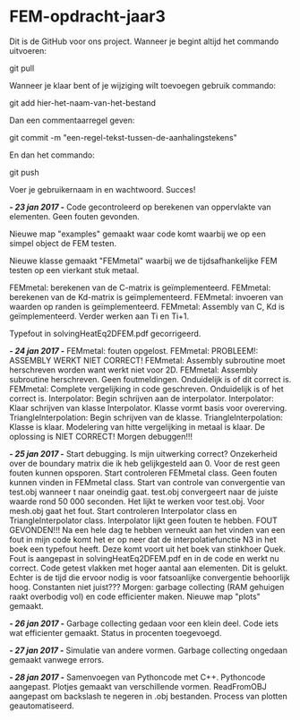 # FEM-opdracht-jaar3

Dit is de GitHub voor ons project. Wanneer je begint altijd het commando uitvoeren:

git pull

Wanneer je klaar bent of je wijziging wilt toevoegen gebruik commando:

git add hier-het-naam-van-het-bestand

Dan een commentaarregel geven:

git commit -m "een-regel-tekst-tussen-de-aanhalingstekens"

En dan het commando:

git push

Voer je gebruikernaam in en wachtwoord. Succes!

***********************- 23 jan 2017 -***********************
Code gecontroleerd op berekenen van oppervlakte van elementen.
Geen fouten gevonden.

Nieuwe map "examples" gemaakt waar code komt waarbij we op een simpel object de FEM testen. 

Nieuwe klasse gemaakt "FEMmetal" waarbij we de tijdsafhankelijke FEM testen op een vierkant stuk metaal.

FEMmetal: berekenen van de C-matrix is geïmplementeerd.
FEMmetal: berekenen van de Kd-matrix is geïmplementeerd.
FEMmetal: invoeren van waarden op randen is geïmplementeerd.
FEMmetal: Assembly van C, Kd is geïmplementeerd. Verder werken aan Ti en Ti+1.

Typefout in solvingHeatEq2DFEM.pdf gecorrigeerd.

***********************- 24 jan 2017 -***********************
FEMmetal: fouten opgelost. 
FEMmetal: PROBLEEM!: ASSEMBLY WERKT NIET CORRECT!
FEMmetal: Assembly subroutine moet herschreven worden want werkt niet voor 2D.
FEMmetal: Assembly subroutine herschreven. Geen foutmeldingen. Onduidelijk is of dit correct is.
FEMmetal: Complete vergelijking in code geschreven. Onduidelijk is of het correct is.
Interpolator: Begin schrijven aan de interpolator. 
Interpolator: Klaar schrijven van klasse Interpolator. Klasse vormt basis voor overerving.
TriangleInterpolation: Begin schrijven van de klasse. 
TriangleInterpolation: Klasse is klaar. 
Modelering van hitte vergelijking in metaal is klaar. De oplossing is NIET CORRECT! Morgen debuggen!!!

***********************- 25 jan 2017 -***********************
Start debugging. Is mijn uitwerking correct? Onzekerheid over de boundary matrix die ik heb gelijkgesteld aan 0. Voor de rest geen fouten kunnen opsporen. Start controleren FEMmetal class. Geen fouten kunnen vinden in FEMmetal class. Start van controle van convergentie van test.obj wanneer t naar oneindig gaat. test.obj convergeert naar de juiste waarde rond 50 000 seconden. Het lijkt te werken voor test.obj. Voor mesh.obj gaat het fout.
Start controleren Interpolator class en TriangleInterpolator class. Interpolator lijkt geen fouten te hebben. FOUT GEVONDEN!!! Na een hele dag te hebben verneukt aan het vinden van een fout in mijn code komt het er op neer dat de interpolatiefunctie N3 in het boek een typefout heeft. Deze komt voort uit het boek van stinkhoer Quek. Fout is aangepast in solvingHeatEq2DFEM.pdf en in de code en werkt nu correct. Code getest vlakken met hoger aantal aan elementen. Dit is gelukt. Echter is de tijd die ervoor nodig is voor fatsoanlijke convergentie behoorlijk hoog. Constanten niet juist??? Morgen: garbage collecting (RAM gehuigen raakt overbodig vol) en code efficienter maken. Nieuwe map "plots" gemaakt.

***********************- 26 jan 2017 -***********************
Garbage collecting gedaan voor een klein deel. Code iets wat efficienter gemaakt. Status in procenten toegevoegd.

***********************- 27 jan 2017 -***********************
Simulatie van andere vormen. Garbage collecting ongedaan gemaakt vanwege errors.

***********************- 28 jan 2017 -***********************
Samenvoegen van Pythoncode met C++. Pythoncode aangepast. Plotjes gemaakt van verschillende vormen.
ReadFromOBJ aangepast om backslash te negeren in .obj bestanden. Process van plotten geautomatiseerd. 


